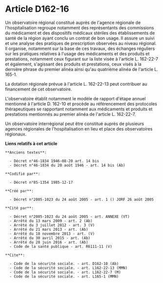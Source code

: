 # Article D162-16

Un observatoire régional constitué auprès de l'agence régionale de l'hospitalisation regroupe notamment des représentants des
commissions du médicament et des dispositifs médicaux stériles des établissements de santé de la région ayant conclu un
contrat de bon usage. Il assure un suivi et une analyse des pratiques de prescription observées au niveau régional. Il
organise, notamment sur la base de ces travaux, des échanges réguliers sur les pratiques relatives à l'usage des médicaments
et des produits et prestations, notamment ceux figurant sur la liste visée à l'article L. 162-22-7 et également, s'agissant
des produits et prestations, ceux visés à la dernière phrase du premier alinéa ainsi qu'au quatrième alinéa de l'article L.
165-1.

La dotation régionale prévue à l'article L. 162-22-13 peut contribuer au financement de cet observatoire.

L'observatoire établit notamment le modèle de rapport d'étape annuel mentionné à l'article D. 162-10 et procède au
référencement des protocoles thérapeutiques se rapportant notamment aux médicaments et produits et prestations mentionnés au
premier alinéa de l'article L. 162-22-7.

Un observatoire interrégional peut être constitué auprès de plusieurs agences régionales de l'hospitalisation en lieu et
place des observatoires régionaux.

**Liens relatifs à cet article**

	**Anciens textes**:

	  - Décret n°46-1834 1946-08-20 art. 14 bis
	  - Décret n°46-1834 du 20 août 1946 - art. 14 bis (Ab)

	**Codifié par**:

	  - Décret n°85-1354 1985-12-17

	**Créé par**:

	  - Décret n°2005-1023 du 24 août 2005 - art. 1 () JORF 26 août 2005

	**Cité par**:

	  - Décret n°2005-1023 du 24 août 2005 - art. ANNEXE (VT)
	  - Arrêté du 13 mars 2009 - art. 2 (Ab)
	  - Arrêté du 3 juillet 2012 - art. 3 (V)
	  - Arrêté du 21 mars 2013 - art. (Ab)
	  - Arrêté du 18 novembre 2013 - art. (V)
	  - Arrêté du 30 avril 2015 - art. (Ab)
	  - Arrêté du 28 juin 2016 - art. (Ab)
	  - Code de la santé publique - art. R6111-11 (V)

	**Cite**:

	  - Code de la sécurité sociale. - art. D162-10 (Ab)
	  - Code de la sécurité sociale. - art. L162-22-13 (MMN)
	  - Code de la sécurité sociale. - art. L162-22-7 (M)
	  - Code de la sécurité sociale. - art. L165-1 (MMN)

